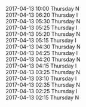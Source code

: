 2017-04-13 10:00 Thursday  N  
2017-04-13 06:20 Thursday  I  
2017-04-13 05:30 Thursday  N  
2017-04-13 05:25 Thursday  I  
2017-04-13 05:20 Thursday  N  
2017-04-13 05:15 Thursday  I  
2017-04-13 04:30 Thursday  N  
2017-04-13 04:25 Thursday  I  
2017-04-13 04:20 Thursday  N  
2017-04-13 04:15 Thursday  I  
2017-04-13 03:25 Thursday  N  
2017-04-13 03:10 Thursday  I  
2017-04-13 02:35 Thursday  N  
2017-04-13 02:25 Thursday  I  
2017-04-13 02:15 Thursday  N  
